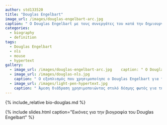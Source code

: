 ```yaml
---
author: std133520
title: "Douglas Engelbart"
image_url: /images/douglas-engelbart-arc.jpg
caption: " O Douglas Engelbart με τους συνεργάτες του κατά την δημιουργία του NLS (oN-Line System) ένα συνεργατικό σύστημα δικτυακά συνδεδεμένων υπολογιστών."
categories:
  - biography
  - definition
tags:
  - Douglas Engelbart
  - nls
  - mouse
  - hypertext
gallery:
  - image_url: /images/douglas-engelbart-arc.jpg    caption: " O Douglas Engelbart με τους συνεργάτες του κατά την δημιουργία του NLS (oN-Line System) ένα συνεργατικό σύστημα δικτυακά συνδεδεμένων υπολογιστών "
  - image_url: /images/douglas-nls.jpg
    caption: " Ο εξοπλισμός που χρησιμοποίησε ο Douglas Engelbart για την διάδραση με το σύστημα NLS κατά την ηλεκτρονική τηλεδιάσκεψη το 1968 γνωστή ως the ‘Mother of All Demos’."
  - image_url: /images/light-pen-hypertext.jpg
    caption: " Άμεση διάδραση χρησιμοποιώντας στυλό δέσμης φωτός για την επεξεργασία υπερκειμένου σε κονσόλα, Brown University 1969"
---
```


{% include_relative bio-douglas.md %}

{% include slides.html caption="Εικόνες για την βιογραφία του Douglas Engelbart" %}

